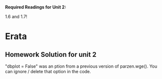 **Required Readings for Unit 2:**  

1.6 and 1.7!

# Erata

## Homework Solution for unit 2

"dbplot = False" was an ption from a previous version of parzen.wge().  You can ignore / delete that option in the code. 
